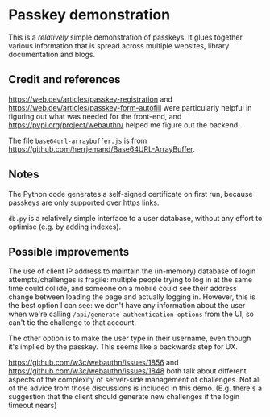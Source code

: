 # Passkey demonstration

This is a _relatively_ simple demonstration  of passkeys. It glues together various information that
is spread across multiple websites, library documentation and blogs.

## Credit and references

<https://web.dev/articles/passkey-registration> and <https://web.dev/articles/passkey-form-autofill>
were particularly helpful in figuring out what was needed for the front-end, and
<https://pypi.org/project/webauthn/> helped me figure out the backend.

The file `base64url-arraybuffer.js` is from <https://github.com/herrjemand/Base64URL-ArrayBuffer>.

## Notes

The Python code generates a self-signed certificate on first run, because passkeys are only
supported over https links.

`db.py` is a relatively simple interface to a user database, without any effort to optimise (e.g. by
adding indexes).

## Possible improvements

The use of client IP address to maintain the (in-memory) database of login attempts/challenges is
fragile: multiple people trying to log in at the same time could collide, and someone on a mobile
could see their address change between loading the page and actually logging in. However, this is
the best option I can see: we don't have any information about the user when we're calling
`/api/generate-authentication-options` from the UI, so can't tie the challenge to that account.

The other option is to make the user type in their username, even though it's implied by the passkey.
This seems like a backwards step for UX.

<https://github.com/w3c/webauthn/issues/1856> and <https://github.com/w3c/webauthn/issues/1848>
both talk about different aspects of the complexity of server-side management of challenges. Not
all of the advice from those discussions is included in this demo. (E.g. there's a suggestion that
the client should generate new challenges if the login timeout nears)

